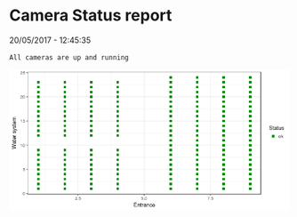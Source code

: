 Camera Status report
================
20/05/2017 - 12:45:35

    All cameras are up and running

![](camreport_files/figure-markdown_github/unnamed-chunk-2-1.png)
